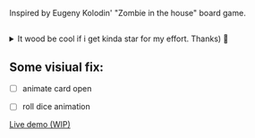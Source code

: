 Inspired by Eugeny Kolodin' "Zombie in the house" board game.
##


<details closed>
<summary>It wood be cool if i get kinda star for my effort. Thanks) 🌟</summary>

![image](https://user-images.githubusercontent.com/33760912/205910062-9fbe8d84-0e40-4fc0-8ee6-8cc6553851cd.png)

</details>


## Some visiual fix:
- [ ] animate card open
- [ ] roll dice animation




[Live demo (WIP)](https://liza-rd-brain.github.io/ZombieGame/)
